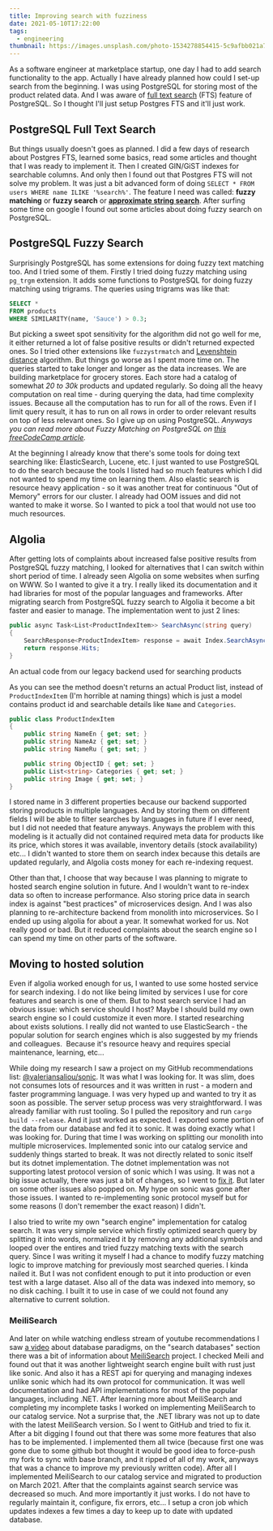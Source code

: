 ```yaml
---
title: Improving search with fuzziness
date: 2021-05-10T17:22:00
tags:
  - engineering
thumbnail: https://images.unsplash.com/photo-1534278854415-5c9afbb021a7?crop=entropy&cs=tinysrgb&fit=max&fm=jpg&ixid=MnwxMTc3M3wwfDF8c2VhcmNofDExfHxzZWFyY2h8ZW58MHx8fHwxNjIwNjM3NjQw&ixlib=rb-1.2.1&q=80&w=2000
---
```


As a software engineer at marketplace startup, one day I had to add search functionality to the app. Actually I have already planned how could I set-up search from the beginning. I was using PostgreSQL for storing most of the product related data. And I was aware of [full text search](https://www.postgresql.org/docs/current/textsearch.html) (FTS) feature of PostgreSQL. So I thought I'll just setup Postgres FTS and it'll just work.

## PostgreSQL Full Text Search

But things usually doesn't goes as planned. I did a few days of research about Postgres FTS, learned some basics, read some articles and thought that I was ready to implement it. Then I created GIN/GiST indexes for searchable columns. And only then I found out that Postgres FTS will not solve my problem. It was just a bit advanced form of doing `SELECT * FROM users WHERE name ILIKE '%search%'`. The feature I need was called: **fuzzy matching** or **fuzzy search** or **[approximate string search](https://en.wikipedia.org/wiki/Approximate_string_matching)**. After surfing some time on google I found out some articles about doing fuzzy search on PostgreSQL.

## PostgreSQL Fuzzy Search

Surprisingly PostgreSQL has some extensions for doing fuzzy text matching too. And I tried some of them. Firstly I tried doing fuzzy matching using `pg_trgm` extension. It adds some functions to PostgreSQL for doing fuzzy matching using trigrams. The queries using trigrams was like that:

```sql
SELECT *
FROM products
WHERE SIMILARITY(name, 'Sauce') > 0.3;
```

But picking a sweet spot sensitivity for the algorithm did not go well for me, it either returned a lot of false positive results or didn't returned expected ones. So I tried other extensions like `fuzzystrmatch` and [Levenshtein distance](https://en.wikipedia.org/wiki/Levenshtein_distance) algorithm. But things go worse as I spent more time on. The queries started to take longer and longer as the data increases. We are building marketplace for grocery stores. Each store had a catalog of somewhat _20 to 30k_ products and updated regularly. So doing all the heavy computation on real time - during querying the data, had time complexity issues. Because all the computation has to run for all of the rows. Even if I limit query result, it has to run on all rows in order to order relevant results on top of less relevant ones. So I give up on using PostgreSQL. _Anyways you can read more about Fuzzy Matching on PostgreSQL on [this freeCodeCamp article](https://www.freecodecamp.org/news/fuzzy-string-matching-with-postgresql/)._

At the beginning I already know that there's some tools for doing text searching like: ElasticSearch, Lucene, etc. I just wanted to use PostgreSQL to do the search because the tools I listed had so much features which I did not wanted to spend my time on learning them. Also elastic search is resource heavy application - so it was another treat for continuous "Out of Memory" errors for our cluster. I already had OOM issues and did not wanted to make it worse. So I wanted to pick a tool that would not use too much resources.

## Algolia

After getting lots of complaints about increased false positive results from PostgreSQL fuzzy matching, I looked for alternatives that I can switch within short period of time. I already seen Algolia on some websites when surfing on WWW. So I wanted to give it a try. I really liked its documentation and it had libraries for most of the popular languages and frameworks. After migrating search from PostgreSQL fuzzy search to Algolia it become a bit faster and easier to manage. The implementation went to just 2 lines:

```csharp
public async Task<List<ProductIndexItem>> SearchAsync(string query)
{
    SearchResponse<ProductIndexItem> response = await Index.SearchAsync<ProductIndexItem>(new Query(query));
    return response.Hits;
}
```

An actual code from our legacy backend used for searching products

As you can see the method doesn't returns an actual Product list, instead of `ProductIndexItem` (I'm horrible at naming things) which is just a model contains product id and searchable details like `Name` and `Categories`.

```csharp
public class ProductIndexItem
{
    public string NameEn { get; set; }
    public string NameAz { get; set; }
    public string NameRu { get; set; }

    public string ObjectID { get; set; }
    public List<string> Categories { get; set; }
    public string Image { get; set; }
}
```

I stored name in 3 different properties because our backend supported storing products in multiple languages. And by storing them on different fields I will be able to filter searches by languages in future if I ever need, but I did not needed that feature anyways. Anyways the problem with this modeling is it actually did not contained required meta data for products like its price, which stores it was available, inventory details (stock availability) etc... I didn't wanted to store them on search index because this details are updated regularly, and Algolia costs money for each re-indexing request.

Other than that, I choose that way because I was planning to migrate to hosted search engine solution in future. And I wouldn't want to re-index data so often to increase performance. Also storing price data in search index is against "best practices" of microservices design. And I was also planning to re-architecture backend from monolith into microservices. So I ended up using algolia for about a year. It somewhat worked for us. Not really good or bad. But it reduced complaints about the search engine so I can spend my time on other parts of the software.

## Moving to hosted solution

Even if algolia worked enough for us, I wanted to use some hosted service for search indexing. I do not like being limited by services I use for core features and search is one of them. But to host search service I had an obvious issue: which service should I host? Maybe I should build my own search engine so I could customize it even more. I started researching about exists solutions. I really did not wanted to use ElasticSearch - the popular solution for search engines which is also suggested by my friends and colleagues.  Because it's resource heavy and requires special maintenance, learning, etc...

While doing my research I saw a project on my GitHub recommendations list: [@valeriansaliou/sonic](https://github.com/valeriansaliou/sonic). It was what I was looking for. It was slim, does not consumes lots of resources and it was written in rust - a modern and faster programming language. I was very hyped up and wanted to try it as soon as possible. The server setup process was very straightforward. I was already familiar with rust tooling. So I pulled the repository and run `cargo build --release`. And it just worked as expected. I exported some portion of the data from our database and fed it to sonic. It was doing exactly what I was looking for. During that time I was working on splitting our monolith into multiple microservices. Implemented sonic into our catalog service and suddenly things started to break. It was not directly related to sonic itself but its dotnet implementation. The dotnet implementation was not supporting latest protocol version of sonic which I was using. It was not a big issue actually, there was just a bit of changes, so I went to [fix it](https://github.com/spikensbror-dotnet/nsonic/pull/1). But later on some other issues also popped on. My hype on sonic was gone after those issues. I wanted to re-implementing sonic protocol myself but for some reasons (I don't remember the exact reason) I didn't.

I also tried to write my own "search engine" implementation for catalog search. It was very simple service which firstly optimized search query by splitting it into words, normalized it by removing any additional symbols and looped over the entires and tried fuzzy matching texts with the search query. Since I was writing it myself I had a chance to modify fuzzy matching logic to improve matching for previously most searched queries. I kinda nailed it. But I was not confident enough to put it into production or even test with a large dataset. Also all of the data was indexed into memory, so no disk caching. I built it to use in case of we could not found any alternative to current solution.

### MeiliSearch

And later on while watching endless stream of youtube recommendations I saw [a video](https://youtu.be/W2Z7fbCLSTw?t=439) about database paradigms, on the "search databases" section there was a bit of information about [MeiliSearch](https://www.meilisearch.com/) project. I checked Meili and found out that it was another lightweight search engine built with rust just like sonic. And also it has a REST api for querying and managing indexes unlike sonic which had its own protocol for communication. It was well documentation and had API implementations for most of the popular languages, including .NET. After learning more about MeiliSearch and completing my incomplete tasks I worked on implementing MeiliSearch to our catalog service. Not a surprise that, the .NET library was not up to date with the latest MeiliSearch version. So I went to GitHub and tried to fix it. After a bit digging I found out that there was some more features that also has to be implemented. I implemented them all twice (because first one was gone due to some github bot thought it would be good idea to force-push my fork to sync with base branch, and it ripped of all of my work, anyways that was a chance to improve my previously written code). After all I implemented MeiliSearch to our catalog service and migrated to production on March 2021. After that the complaints against search service was decreased so much. And more importantly it just works. I do not have to regularly maintain it, configure, fix errors, etc... I setup a cron job which updates indexes a few times a day to keep up to date with updated database.